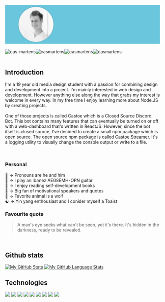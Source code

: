 <p align="center">
  <img src="./assets/Github-banner.gif">
</p>

<p align="center">
  <a href="https://www.linkedin.com/in/cas-martens/" target="blank"><img align="left" src="https://img.shields.io/badge/LinkedIn-informational?style=for-the-badge&logo=LinkedIn&logoColor=white&color=0077B5" alt="cas-martens" height="30" /></a>
  <a href="https://www.behance.net/casmartens" target="blank"><img align="left" src="https://img.shields.io/badge/Behance-informational?style=for-the-badge&logo=Behance&logoColor=white&color=1769FF" alt="casmartens" height="30" /></a>
  <a href="https://www.instagram.com/cas.martens/" target="blank"><img align="left" src="https://img.shields.io/badge/Instagram-informational?style=for-the-badge&logo=Instagram&logoColor=white&color=1769FF" alt="casmartens" height="30" /></a>
  <a href="mailto:devcassie@outlook.com" target="blank"><img align="left" src="https://img.shields.io/badge/Mail%20me-informational?style=for-the-badge&logo=Microsoft%20Outlook&logoColor=white&color=0078D4" alt="casmartens" height="30" /></a>
</p>

<br> <br>

## Introduction
<p>
I'm a 19 year old media design student with a passion for combining design and development into a project. I'm  mainly interested in web design and development. However anything else along the way that grabs my interest is welcome in every way. In my free time I enjoy learning more about Node.JS by creating projects. <br> <br>
One of those projects is called Castoe which is a Closed Source Discord Bot. This bot contains many features that can eventually be turned on or off with a web-dashboard that's written in ReactJS. However, since the bot itself is closed source, I've decided to create a small npm package which is open source. The open source npm package is called <a href="https://github.com/DevCassie/Castoe-Streamer">Castoe Streamer</a>. It's a logging utility to visually change the console output or write to a file. 
</p>

<br>

### Personal
👨 -> Pronouns are he and him<br>
🎸 -> I play an Ibanez AEG8EMH-OPN guitar<br>
📖 -> I enjoy reading self-development books<br>
💭 -> Big fan of motivational speakers and quotes<br>
🐺 -> Favorite animal is a wolf<br>
☯ -> Yin yang enthousiast and I conider myself a Toaist<br> 

### Favourite quote 
> A man's eye seeks what can't be seen, yet it's there. It's hidden in the darkness, ready to be revealed.

<br>

## Github stats
[![My GitHub Stats](https://github-readme-stats.vercel.app/api/?username=devcassie&count_private=true&theme=default&showicons=true&hide=prs)]()
[![My GitHub Language Stats](https://github-readme-stats.vercel.app/api/top-langs/?username=devcassie&langs_count=2&theme=default&layout=compact)]()

## Technologies
<p align="left">
<img src="https://img.shields.io/badge/NodeJS-Applications-informational?style=for-the-badge&logo=Node.js&logoColor=white&color=339933"></img>
<img src="https://img.shields.io/badge/HTML-Websites-informational?style=for-the-badge&logo=HTML5&logoColor=white&color=E34F26"></img>
<img src="https://img.shields.io/badge/CSS-Styling-informational?style=for-the-badge&logo=CSS3&logoColor=white&color=1572B6"></img>
<img src="https://img.shields.io/badge/VS-Code-informational?style=for-the-badge&logo=visual%20studio%20code&logoColor=white&color=007ACC"></img>
<img src="https://img.shields.io/badge/Adobe-inDesign-informational?style=for-the-badge&logo=Adobe%20inDesign&logoColor=white&color=FF3366"></img>
<img src="https://img.shields.io/badge/Adobe-Photoshop-informational?style=for-the-badge&logo=Adobe%20Photoshop&logoColor=white&color=31A8FF"></img>
<img src="https://img.shields.io/badge/Adobe-Illustrator-informational?style=for-the-badge&logo=Adobe%20Illustrator&logoColor=white&color=FF9A00"></img>
<img src="https://img.shields.io/badge/Adobe-After%20Effects-informational?style=for-the-badge&logo=Adobe%20After%20Effects&logoColor=white&color=9999FF"></img>
<img src="https://img.shields.io/badge/Adobe-XD-informational?style=for-the-badge&logo=Adobe%20XD&logoColor=white&color=FF61F6"></img>
</p>